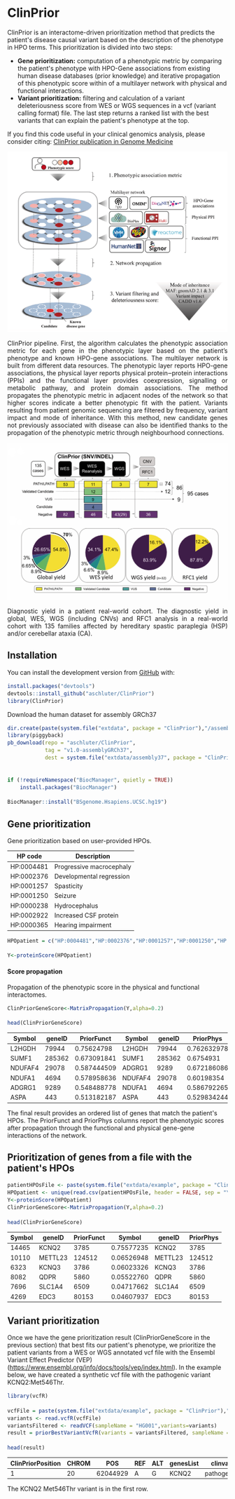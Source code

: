 

# ClinPrior

ClinPrior is an interactome-driven prioritization method that predicts the patient's disease causal variant  based on the description of the phenotype in HPO terms. This prioritization is divided into two steps: 

- **Gene prioritization:** computation of a phenotypic metric by comparing the patient's phenotype with HPO-Gene associations from existing human disease databases (prior knowledge) and iterative propagation of this phenotypic score within of a multilayer network with physical and functional interactions. 
- **Variant prioritization:** filtering and calculation of a variant deleteriousness score from WES or WGS sequences in a vcf (variant calling format) file. The last step returns a ranked list with the best variants that can explain the patient's phenotype at the top.

If you find this code useful in your clinical genomics analysis, please consider citing: [ClinPrior publication in Genome Medicine](https://genomemedicine.biomedcentral.com/articles/10.1186/s13073-023-01214-2)

![model](img/Figure1.png)
<p align="justify"> ClinPrior pipeline. First, the algorithm calculates the phenotypic association metric for each gene in the phenotypic layer based on the patient’s phenotype and known HPO-gene associations. The multilayer network is built from different data resources. The phenotypic layer reports HPO-gene associations, the physical layer reports physical protein‒protein interactions (PPIs) and the functional layer provides coexpression, signalling or metabolic pathway, and protein domain associations. The method propagates the phenotypic metric in adjacent nodes of the network so that higher scores indicate a better phenotypic fit with the patient. Variants resulting from patient genomic sequencing are filtered by frequency, variant impact and mode of inheritance. With this method, new candidate genes not previously associated with disease can also be identified thanks to the propagation of the phenotypic metric through neighbourhood connections.</p>

![yield](img/Figureyield.png)
<p align="justify"> Diagnostic yield in a patient real-world cohort. The diagnostic yield in global, WES, WGS (including CNVs) and RFC1 analysis in a real-world cohort with 135 families affected by hereditary spastic paraplegia (HSP) and/or cerebellar ataxia (CA).</p>

## Installation

You can install the development version from
[GitHub](https://github.com/) with:

``` r
install.packages("devtools")
devtools::install_github("aschluter/ClinPrior")
library(ClinPrior)
```


Download the human dataset for assembly GRCh37

``` r
dir.create(paste(system.file("extdata", package = "ClinPrior"),"/assembly37",sep=""))
library(piggyback)
pb_download(repo = "aschluter/ClinPrior",
            tag = "v1.0-assemblyGRCh37",
            dest = system.file("extdata/assembly37", package = "ClinPrior"))
            
            
if (!requireNamespace("BiocManager", quietly = TRUE))
    install.packages("BiocManager")

BiocManager::install("BSgenome.Hsapiens.UCSC.hg19")            
```




## Gene prioritization

Gene prioritization based on user-provided HPOs. 

| HP code | Description |
| --- | --- |
| HP:0004481 | Progressive macrocephaly |
| HP:0002376 | Developmental regression |
| HP:0001257 | Spasticity |
| HP:0001250 | Seizure |
| HP:0000238 | Hydrocephalus |
| HP:0002922 | Increased CSF protein |
| HP:0000365 | Hearing impairment |



``` r
HPOpatient = c("HP:0004481","HP:0002376","HP:0001257","HP:0001250","HP:0000238","HP:0002922","HP:0000365")

Y<-proteinScore(HPOpatient)
```




#### Score propagation

Propagation of the phenotypic score in the physical and functional interactomes. 

``` r
ClinPriorGeneScore<-MatrixPropagation(Y,alpha=0.2)

head(ClinPriorGeneScore)
```


| Symbol |	geneID |	PriorFunct |	Symbol	| geneID | PriorPhys |
| --- | --- | --- | --- | --- | --- |
| L2HGDH |	79944 |	0.75624798 |	L2HGDH |	79944 |	0.762632978 |
| SUMF1 |	285362 |	0.673091841 |	SUMF1 |	285362 |	0.6754931 |
| NDUFAF4 |	29078 |	0.587444509 |	ADGRG1 |	9289 |	0.672186086 |
| NDUFA1 |	4694 |	0.578958636 |	NDUFAF4 |	29078 |	0.60198354 |
| ADGRG1 |	9289 |	0.548488778 |	NDUFA1 |	4694 |	0.586792265 |
| ASPA |	443 |	0.513182187 |	ASPA |	443 |	0.529834244 |

The final result provides an ordered list of genes that match the patient's HPOs. The PriorFunct and PriorPhys columns report the phenotypic scores after propagation through the functional and physical gene-gene interactions of the network.


## Prioritization of genes from a file with the patient's HPOs

``` r
patientHPOsFile <- paste(system.file("extdata/example", package = "ClinPrior"),"HPOpatient.txt",sep="/")
HPOpatient <- unique(read.csv(patientHPOsFile, header = FALSE, sep = "\t")[, 1])
Y<-proteinScore(HPOpatient)
ClinPriorGeneScore<-MatrixPropagation(Y,alpha=0.2)

head(ClinPriorGeneScore)
``` 


| Symbol |	geneID |	PriorFunct |	Symbol	| geneID | PriorPhys |
| --- | --- | --- | --- | --- | --- |
| 14465 | KCNQ2 | 3785 | 0.75577235 | KCNQ2 | 3785 | 0.80781806 |
| 10110 | METTL23 | 124512 | 0.06526948 | METTL23 | 124512 | 0.07970679 |
| 6323  | KCNQ3 | 3786 | 0.06023326 | KCNQ3 | 3786 | 0.05990822 |
| 8082  | QDPR  | 5860 | 0.05522760 | QDPR  | 5860 | 0.05611487 |
| 7696  | SLC1A4  | 6509 | 0.04717662 | SLC1A4  | 6509 | 0.04898418 |
| 4269  | EDC3  | 80153 | 0.04607937  | EDC3  | 80153 | 0.04620877 |







## Variant prioritization


Once we have the gene prioritization result (ClinPriorGeneScore in the previous section) that best fits our patient's phenotype, we prioritize the patient variants from a WES or WGS annotated vcf file  with the Ensembl Variant Effect Predictor (VEP) (https://www.ensembl.org/info/docs/tools/vep/index.html). In the example below, we have created a synthetic vcf file with the pathogenic variant KCNQ2:Met546Thr.


``` r
library(vcfR)

vcfFile = paste(system.file("extdata/example", package = "ClinPrior"),"HG001_GRCh37_1_22_v4.2.1_benchmark.vep01.KCNQ2Met546Thr.vcf.gz",sep="/")
variants <- read.vcfR(vcfFile)
variantsFiltered <- readVCF(sampleName = "HG001",variants=variants)
result = priorBestVariantVcfR(variants = variantsFiltered, sampleName = "HG001",GlobalPhenotypicScore = ClinPriorGeneScore)

head(result)
```


| ClinPriorPosition | CHROM | POS | REF | ALT | genesList | clinvar | knownDisease | Consequence | cDNA | Protein |
| --- | --- | --- | --- | --- | --- | --- | --- | --- | --- | --- |
|1 | 20 | 62044929 | A | G | KCNQ2 | pathogenic | AD | missense_variant | ENST00000359125.2:c.1637T>C | ENSP00000352035.2:p.Met546Thr |


The KCNQ2 Met546Thr variant is in the first row.

